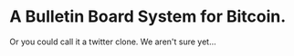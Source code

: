A Bulletin Board System for Bitcoin.
===

Or you could call it a twitter clone. We aren't sure yet...
